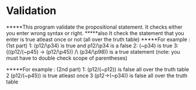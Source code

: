 # Validation
*****This program validate the propositional statement. It checks either you enter wrong syntax or right.
*****also It check the statement that you enter is true atleast once or not (all over the truth table)
*****For example : (1st part)
1:  (p12/\p34) is true and p12/\p34 is a false
2:  (~p34) is true
3:  (((p12/\(~p45) -> (p12/\p45)) /\ (p34/\p98)) is a true statement (note: you must have to double check scope of parentheses)

*****For example : (2nd part)
1:  (p12/\(~p12)) is false all over the truth table
2   (p12/\(~p45)) is true atleast once
3   (p12->(~p34)) is false all over the truth table 

